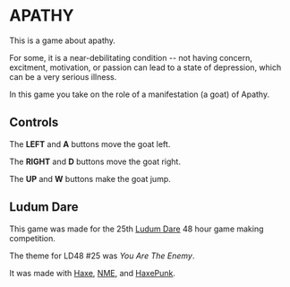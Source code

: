 # APATHY

This is a game about apathy.

For some, it is a near-debilitating condition -- not having concern, excitment,
motivation, or passion can lead to a state of depression, which can be a very
serious illness.

In this game you take on the role of a manifestation (a goat) of Apathy.


## Controls

The __LEFT__ and __A__ buttons move the goat left.

The __RIGHT__ and __D__ buttons move the goat right.

The __UP__ and __W__ buttons make the goat jump.


## Ludum Dare

This game was made for the 25th [Ludum Dare](http://ludumdare.com) 48 hour game making competition.

The theme for LD48 #25 was _You Are The Enemy_.

It was made with [Haxe](http://haxe.org), [NME](http://haxenme.org), and [HaxePunk](http://haxepunk.org).